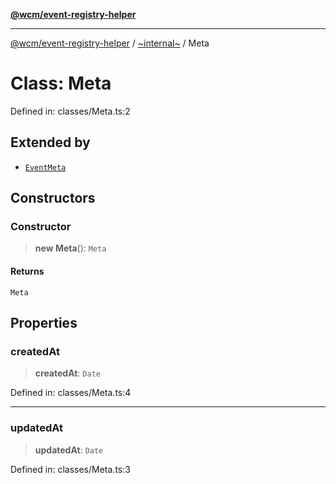 [**@wcm/event-registry-helper**](../../README.md)

***

[@wcm/event-registry-helper](../../globals.md) / [~internal~](../README.md) / Meta

# Class: Meta

Defined in: classes/Meta.ts:2

## Extended by

- [`EventMeta`](EventMeta.md)

## Constructors

### Constructor

> **new Meta**(): `Meta`

#### Returns

`Meta`

## Properties

### createdAt

> **createdAt**: `Date`

Defined in: classes/Meta.ts:4

***

### updatedAt

> **updatedAt**: `Date`

Defined in: classes/Meta.ts:3
